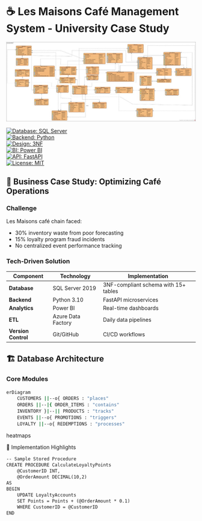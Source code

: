 # ☕ Les Maisons Café Management System - University Case Study  

![ERD Diagram](Picture1.jpg) *<!-- Replace with your actual ERD image -->*  

[![Database: SQL Server](https://img.shields.io/badge/Database-SQL%20Server-orange)](https://www.microsoft.com/en-us/sql-server)  
[![Backend: Python](https://img.shields.io/badge/Backend-Python%203.10-blue)](https://www.python.org/)  
[![Design: 3NF](https://img.shields.io/badge/Design-3NF%20Normalized-brightgreen)](https://en.wikipedia.org/wiki/Third_normal_form)  
[![BI: Power BI](https://img.shields.io/badge/BI-Power%20BI-yellow)](https://powerbi.microsoft.com/)  
[![API: FastAPI](https://img.shields.io/badge/API-FastAPI-green)](https://fastapi.tiangolo.com/)  
[![License: MIT](https://img.shields.io/badge/License-MIT-blue)](https://opensource.org/licenses/MIT)  

## 📌 **Business Case Study: Optimizing Café Operations**  

### **Challenge**  
Les Maisons café chain faced:  
- 30% inventory waste from poor forecasting  
- 15% loyalty program fraud incidents  
- No centralized event performance tracking  

### **Tech-Driven Solution**  
| Component | Technology | Implementation |  
|-----------|------------|----------------|  
| **Database** | SQL Server 2019 | 3NF-compliant schema with 15+ tables |  
| **Backend** | Python 3.10 | FastAPI microservices |  
| **Analytics** | Power BI | Real-time dashboards |  
| **ETL** | Azure Data Factory | Daily data pipelines |  
| **Version Control** | Git/GitHub | CI/CD workflows |  

## 🏗️ **Database Architecture**  

### **Core Modules**  
```bash
erDiagram
    CUSTOMERS ||--o{ ORDERS : "places"
    ORDERS ||--|{ ORDER_ITEMS : "contains"
    INVENTORY }|--|| PRODUCTS : "tracks"
    EVENTS ||--o{ PROMOTIONS : "triggers"
    LOYALTY ||--o{ REDEMPTIONS : "processes"
```
heatmaps

🚀 Implementation Highlights
```
-- Sample Stored Procedure
CREATE PROCEDURE CalculateLoyaltyPoints
    @CustomerID INT,
    @OrderAmount DECIMAL(10,2)
AS
BEGIN
    UPDATE LoyaltyAccounts
    SET Points = Points + (@OrderAmount * 0.1)
    WHERE CustomerID = @CustomerID
END
```
